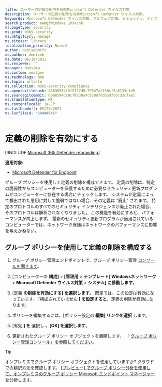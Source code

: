 ```yaml
---
title: ユーザーの定義の削除を有効Microsoft Defender ウイルス対策
description: ユーザーの定義の削除を有効Microsoft Defender ウイルス対策。
keywords: Microsoft Defender ウイルス対策、マルウェア対策、セキュリティ、ディフェンダー、定義の削除
search.product: eADQiWindows 10XVcnh
ms.pagetype: security
ms.prod: m365-security
ms.mktglfcycl: manage
ms.sitesec: library
localization_priority: Normal
author: denisebmsft
ms.author: deniseb
ms.date: 06/10/2021
ms.reviewer: ''
manager: dansimp
ms.custom: nextgen
ms.technology: mde
ms.topic: article
ms.collection: m365-security-compliance
ms.openlocfilehash: 48636954f3f9127d5c79047ad160cf5a0133efd5
ms.sourcegitcommit: 6968594dc8cf8b30a4c958df6d65dfd0cd2cfae1
ms.translationtype: MT
ms.contentlocale: ja-JP
ms.lasthandoff: 09/23/2021
ms.locfileid: "59490945"
---
```

# <a name="turn-on-definition-retirement"></a>定義の削除を有効にする

[!INCLUDE [Microsoft 365 Defender rebranding](../../includes/microsoft-defender.md)]

**適用対象:**

- [Microsoft Defender for Endpoint](/microsoft-365/security/defender-endpoint/)

グループ ポリシーを使用して定義の削除を構成できます。 定義の削除は、特定の脆弱性からコンピューターを保護するために必要なセキュリティ更新プログラムがコンピューターに存在する場合にチェックします。 システムが定義によって検出された悪用に対して脆弱ではない場合、その定義は "廃止" されます。 特定のプロトコルのすべてのセキュリティ インテリジェンスが廃止された場合、そのプロトコルは解析されなくなりました。 この機能を有効にすると、パフォーマンスが向上します。 最新のセキュリティ更新プログラムが適用されているコンピューターでは、ネットワーク保護はネットワークのパフォーマンスに影響を与えかねない。

## <a name="use-group-policy-to-configure-definition-retirement"></a>グループ ポリシーを使用して定義の削除を構成する

1. グループ ポリシー管理エンドポイントで、グループ ポリシー管理 [コンソールを開きます](/previous-versions/windows/it-pro/windows-server-2008-R2-and-2008/cc731212(v=ws.11))。

2. [コンピューターの **構成]**  >  **[管理用**  >  **テンプレート] Windowsネットワーク**  >  **Microsoft Defender ウイルス対策**  >  **システム] に移動します**。 

3. [定義 **の削除を有効にする] を選択します**。 既定では、この設定は有効になっています。 [構成されていません **] を設定すると**、定義の削除が有効になります。 

4. ポリシーを編集するには、[ポリシー設定の **編集] リンクを選択** します。

5. [有効 **] を** 選択し **、[OK] を選択します**。

6. 更新されたグループ ポリシー オブジェクトを展開します。 「 [グループ ポリシー管理コンソール」を参照してください](/windows/win32/srvnodes/group-policy)。

> [!TIP]
> オンプレミスでグループ ポリシー オブジェクトを使用していますか? クラウドでの翻訳方法を確認します。 [[プレビュー] でグループ ポリシー分析を使用して、オンプレミスのグループ ポリシー Microsoft エンドポイント マネージャーを分析します](/mem/intune/configuration/group-policy-analytics)。 
  
